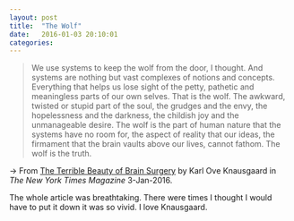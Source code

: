 ```yaml
---
layout: post
title:  "The Wolf"
date:   2016-01-03 20:10:01
categories: 
---
```


> We use systems to keep the wolf from the door, I thought. And systems are nothing but vast complexes of notions and concepts. Everything that helps us lose sight of the petty, pathetic and meaningless parts of our own selves. That is the wolf. The awkward, twisted or stupid part of the soul, the grudges and the envy, the hopelessness and the darkness, the childish joy and the unmanageable desire. The wolf is the part of human nature that the systems have no room for, the aspect of reality that our ideas, the firmament that the brain vaults above our lives, cannot fathom. The wolf is the truth.

&rarr; From [The Terrible Beauty of Brain Surgery](http://www.nytimes.com/2016/01/03/magazine/karl-ove-knausgaard-on-the-terrible-beauty-of-brain-surgery.html) by Karl Ove Knausgaard in *The New York Times Magazine* 3-Jan-2016.

The whole article was breathtaking. There were times I thought I would have to put it down it was so vivid.  I love Knausgaard.
